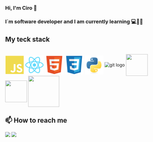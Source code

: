 ### Hi, I'm Ciro 👋

### I´m software developer and I am currently learning 💻👨🏻‍

## My teck stack

<div style="display: inline_block"><br>
  <img align="center" alt="Rafa-Js" height="60" width="60"         src="https://raw.githubusercontent.com/devicons/devicon/master/icons/javascript/javascript-plain.svg">
  <img align="center" alt="Rafa-React" height="60" width="60" src="https://raw.githubusercontent.com/devicons/devicon/master/icons/react/react-original.svg">
  <img align="center" alt="Rafa-HTML" height="60" width="60" src="https://raw.githubusercontent.com/devicons/devicon/master/icons/html5/html5-original.svg">
  <img align="center" alt="Rafa-CSS" height="60" width="60" src="https://raw.githubusercontent.com/devicons/devicon/master/icons/css3/css3-original.svg">
  <img align="center" alt="Rafa-Python" height="60" width="60" src="https://raw.githubusercontent.com/devicons/devicon/master/icons/python/python-original.svg">
  <img align="center" src="https://raw.githubusercontent.com/Delta456/Delta456/master/img/git.png" alt="git logo" height="60" width="60">
  <img align="center" height="70" width="70" src="https://cdn.svgporn.com/logos/tailwindcss-icon.svg">
  <img align="center" height=70 width="70" src="https://img.icons8.com/color/2x/nodejs.png">
  <img align="center" height="100" width="100" src="https://www.vectorlogo.zone/logos/mysql/mysql-ar21.svg">
</div>

## 📫 How to reach me

<a href = "ciro.morales591@gmail.com"><img src="https://img.shields.io/badge/-Gmail-%23333?style=for-the-badge&logo=gmail&logoColor=white" target="_blank"></a>
<a href="https://www.linkedin.com/in/moralesciro/" target="_blank"><img src="https://img.shields.io/badge/-LinkedIn-%230077B5?style=for-the-badge&logo=linkedin&logoColor=white" target="_blank"></a> 
